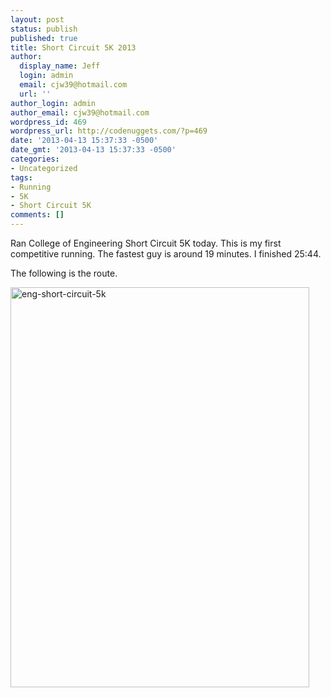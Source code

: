 ```yaml
---
layout: post
status: publish
published: true
title: Short Circuit 5K 2013
author:
  display_name: Jeff
  login: admin
  email: cjw39@hotmail.com
  url: ''
author_login: admin
author_email: cjw39@hotmail.com
wordpress_id: 469
wordpress_url: http://codenuggets.com/?p=469
date: '2013-04-13 15:37:33 -0500'
date_gmt: '2013-04-13 15:37:33 -0500'
categories:
- Uncategorized
tags:
- Running
- 5K
- Short Circuit 5K
comments: []
---
```

Ran College of Engineering Short Circuit 5K today. This is my first competitive running. The fastest guy is around 19 minutes. I finished 25:44.

The following is the route.

<a href="http://codenuggets.com/wp-content/uploads/2013/04/eng-short-circuit-5k.jpg"><img src="http://codenuggets.com/wp-content/uploads/2013/04/eng-short-circuit-5k.jpg" alt="eng-short-circuit-5k" width="478" height="640" class="alignnone size-full wp-image-470" /></a>

